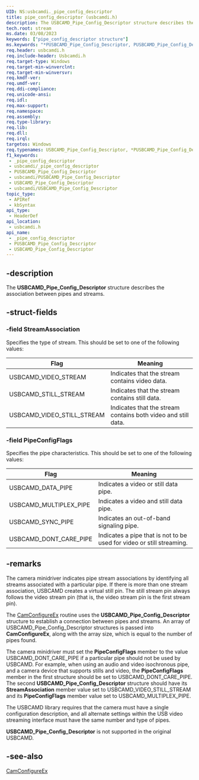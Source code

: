 ```yaml
---
UID: NS:usbcamdi._pipe_config_descriptor
title: pipe_config_descriptor (usbcamdi.h)
description: The USBCAMD_Pipe_Config_Descriptor structure describes the association between pipes and streams.
tech.root: stream
ms.date: 03/08/2023
keywords: ["pipe_config_descriptor structure"]
ms.keywords: "*PUSBCAMD_Pipe_Config_Descriptor, PUSBCAMD_Pipe_Config_Descriptor, PUSBCAMD_Pipe_Config_Descriptor structure pointer [Streaming Media Devices], USBCAMD_Pipe_Config_Descriptor, USBCAMD_Pipe_Config_Descriptor structure [Streaming Media Devices], _pipe_config_descriptor, stream.usbcamd_pipe_config_descriptor, usbcamdi/PUSBCAMD_Pipe_Config_Descriptor, usbcamdi/USBCAMD_Pipe_Config_Descriptor, usbcmdpr_41ff7b81-10f6-469c-ad6f-d444acf15c07.xml"
req.header: usbcamdi.h
req.include-header: Usbcamdi.h
req.target-type: Windows
req.target-min-winverclnt: 
req.target-min-winversvr: 
req.kmdf-ver: 
req.umdf-ver: 
req.ddi-compliance: 
req.unicode-ansi: 
req.idl: 
req.max-support: 
req.namespace: 
req.assembly: 
req.type-library: 
req.lib: 
req.dll: 
req.irql: 
targetos: Windows
req.typenames: USBCAMD_Pipe_Config_Descriptor, *PUSBCAMD_Pipe_Config_Descriptor
f1_keywords:
 - _pipe_config_descriptor
 - usbcamdi/_pipe_config_descriptor
 - PUSBCAMD_Pipe_Config_Descriptor
 - usbcamdi/PUSBCAMD_Pipe_Config_Descriptor
 - USBCAMD_Pipe_Config_Descriptor
 - usbcamdi/USBCAMD_Pipe_Config_Descriptor
topic_type:
 - APIRef
 - kbSyntax
api_type:
 - HeaderDef
api_location:
 - usbcamdi.h
api_name:
 - _pipe_config_descriptor
 - PUSBCAMD_Pipe_Config_Descriptor
 - USBCAMD_Pipe_Config_Descriptor
---
```


## -description

The **USBCAMD_Pipe_Config_Descriptor** structure describes the association between pipes and streams.

## -struct-fields

### -field StreamAssociation

Specifies the type of stream. This should be set to one of the following values:

| Flag | Meaning |
|---|---|
| USBCAMD_VIDEO_STREAM | Indicates that the stream contains video data. |
| USBCAMD_STILL_STREAM | Indicates that the stream contains still data. |
| USBCAMD_VIDEO_STILL_STREAM | Indicates that the stream contains both video and still data. |

### -field PipeConfigFlags

Specifies the pipe characteristics. This should be set to one of the following values:

| Flag | Meaning |
|---|---|
| USBCAMD_DATA_PIPE | Indicates a video or still data pipe. |
| USBCAMD_MULTIPLEX_PIPE | Indicates a video and still data pipe. |
| USBCAMD_SYNC_PIPE | Indicates an out-of-band signaling pipe. |
| USBCAMD_DONT_CARE_PIPE | Indicates a pipe that is not to be used for video or still streaming. |

## -remarks

The camera minidriver indicates pipe stream associations by identifying all streams associated with a particular pipe. If there is more than one stream association, USBCAMD creates a virtual still pin. The still stream pin always follows the video stream pin (that is, the video stream pin is the first stream pin).

The [CamConfigureEx](./nc-usbcamdi-pcam_configure_routine_ex.md) routine uses the **USBCAMD_Pipe_Config_Descriptor** structure to establish a connection between pipes and streams. An array of USBCAMD_Pipe_Config_Descriptor structures is passed into **CamConfigureEx**, along with the array size, which is equal to the number of pipes found.

The camera minidriver must set the **PipeConfigFlags** member to the value USBCAMD_DONT_CARE_PIPE if a particular pipe should not be used by USBCAMD. For example, when using an audio and video isochronous pipe, and a camera device that supports stills and video, the **PipeConfigFlags** member in the first structure should be set to USBCAMD_DONT_CARE_PIPE. The second **USBCAMD_Pipe_Config_Descriptor** structure should have its **StreamAssociation** member value set to USBCAMD_VIDEO_STILL_STREAM and its **PipeConfigFlags** member value set to USBCAMD_MULTIPLEX_PIPE.

The USBCAMD library requires that the camera must have a single configuration description, and all alternate settings within the USB video streaming interface must have the same number and type of pipes.

**USBCAMD_Pipe_Config_Descriptor** is not supported in the original USBCAMD.

## -see-also

[CamConfigureEx](./nc-usbcamdi-pcam_configure_routine_ex.md)